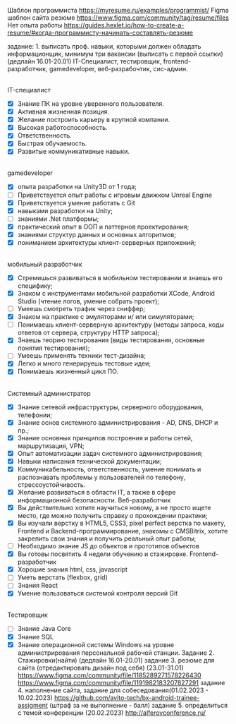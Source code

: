 Шаблон программиста https://myresume.ru/examples/programmist/ 
Figma шаблон сайта резюме https://www.figma.com/community/tag/resume/files
Нет опыта работы https://guides.hexlet.io/how-to-create-a-resume/#когда-программисту-начинать-составлять-резюме 

задание: 1. выписать проф. навыки, которыми должен обладать информационщик, минимум три вакансии (выписать с первой ссылки) (дедлайн 16.01-20.01)
IT-Специалист, тестировщик, frontend-разработчик, gamedeveloper, веб-разрабочтик, сис-админ.

 <br> IT-специалист
- [X]  Знание ПК на уровне уверенного пользователя.
- [X]   Активная жизненная позиция.
- [X] Желание построить карьеру в крупной компании.
- [X]  Высокая работоспособность.
- [X]   Ответственность.
- [X]  Быстрая обучаемость.
- [X]  Развитые коммуникативные навыки.

 <br> gamedeveloper

 - [X] опыта разработки на Unity3D от 1 года;
 - [ ] Приветствуется опыт работы с игровым движком Unreal Engine
 - [X] Приветствуется умение работать с Git
 - [X] навыками разработки на Unity;
 - [ ] знаниями .Net платформы;
 - [X] практический опыт в ООП и паттернов проектирования;
 - [X] знаниями структур данных и основных алгоритмов;
 - [X] пониманием архитектуры клиент-серверных приложений;

  <br> мобильный разработчик
- [X] Стремишься развиваться в мобильном тестировании и знаешь его специфику;
- [X] Знаком с инструментами мобильной разработки XCode, Android Studio (чтение логов, умение собрать проект);
- [ ] Умеешь смотреть трафик через сниффер;
- [X] Знаком на практике с эмуляторами и/ или симуляторами;
- [ ] Понимаешь клиент-серверную архитектуру (методы запроса, коды ответов от сервера, структуру HTTP запроса);
- [X] Знаешь теорию тестирования (виды тестирования, основные понятия тестирования);
- [ ] Умеешь применять техники тест-дизайна;
- [X] Легко и много генерируешь тестовые идеи;
- [X] Понимаешь жизненный цикл ПО.

 <br> Системный администратор
- [X] Знание сетевой инфраструктуры, серверного оборудования, телефонии;
- [X] Знание основ системного администрирования - AD, DNS, DHCP и пр.;
- [X] Знание основных принципов построения и работы сетей, маршрутизация, VPN;
- [X] Опыт автоматизации задач системного администрирования;
- [X] Навыки написания технической документации;
- [X] Коммуникабельность, ответственность, умение понимать и распознавать проблемы у пользователей по телефону, стрессоустойчивость.
- [X] Желание развиваться в области IT, а также в сфере информационной безопасности.
  Веб-разработчик
- [X] Вы действительно хотите научиться новому, а не просто ищете место, где можно получить справку о прохождении практики;
- [X] Вы изучали верстку в HTML5, CSS3, pixel perfect верстка по макету, Frontend и Backend-программирование, знакомы с CMSBitrix, хотите закрепить свои знания и получить реальный опыт работы;
- [ ] Необходимо знание JS до объектов и прототипов объектов
- [X] Вы готовы посвятить 4 недели обучению и стажировке.
  Frontend-разработчик
- [X] Хорошие знания html, css, javascript
- [ ] Уметь верстать (flexbox, grid)
- [ ] Знания React
- [X] Умение пользоваться системой контроля версий Git

 <br> Тестировщик
- [ ] Знание Java Core
- [X] Знание SQL
- [X] Знание операционной системы Windows на уровне администрирования персональной рабочей станции.
Задание 2. Стажировки(найти) (дедлайн 16.01-20.01)
задание 3. резюме для сайта (отредактировать дизайн под себя) (23.01-31.01)
https://www.figma.com/community/file/1185289271578226430
https://www.figma.com/community/file/1191982183207827291
задание 4. наполнение сайта, задание для собеседования(01.02.2023 - 10.02.2023)
https://github.com/avito-tech/bx-android-trainee-assigment
(штраф за не выполнение - балл)
задание 5. определиться с темой конференции (20.02.2023)
http://alferovconference.ru/
